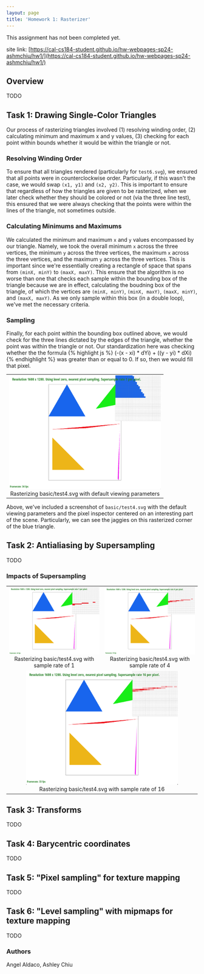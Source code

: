 ```yaml
---
layout: page
title: 'Homework 1: Rasterizer'
---
```

<p class="warning-message">
This assignment has not been completed yet.
</p>

site link: [https://cal-cs184-student.github.io/hw-webpages-sp24-ashmchiu/hw1/](https://cal-cs184-student.github.io/hw-webpages-sp24-ashmchiu/hw1/)

## Overview
TODO

## Task 1: Drawing Single-Color Triangles
Our process of rasterizing triangles involved (1) resolving winding order, (2) calculating minimum and maximum x and y values, (3) checking for each point within bounds whether it would be within the triangle or not.

### Resolving Winding Order
To ensure that all triangles rendered (particularly for `test6.svg`), we ensured that all points were in counterclockwise order. Particularly, if this wasn't the case, we would swap `(x1, y1)` and `(x2, y2)`. This is important to ensure that regardless of how the triangles are given to be rasterized, when we later check whether they should be colored or not (via the three line test), this ensured that we were always checking that the points were within the lines of the triangle, not sometimes outside.

### Calculating Minimums and Maximums
We calculated the minimum and maximum `x` and `y` values encompassed by our triangle. Namely, we took the overall minimum `x` across the three vertices, the minimum `y` across the three vertices, the maximum `x` across the three vertices, and the maximum `y` across the three vertices. This is important since we're essentially creating a rectangle of space that spans from `(minX, minY)` to `(maxX, maxY)`. This ensure that the algorithm is no worse than one that checks each sample within the bounding box of the triangle because we are in effect, calculating the boudning box of the triangle, of which the vertices are `(minX, minY)`, `(minX, maxY)`, `(maxX, minY)`, and `(maxX, maxY)`. As we only sample within this box (in a double loop), we've met the necessary criteria.

### Sampling
Finally, for each point within the bounding box outlined above, we would check for the three lines dictated by the edges of the triangle, whether the point was within the triangle or not. Our standardization here was checking whether the the formula
{% highlight js %}
(-(x - xi) * dYi) + ((y - yi) * dXi)
{% endhighlight %}
was greater than or equal to 0. If so, then we would fill that pixel.

<div align="center">
  <table style="width:100%">
    <tr>
      <td align="center">
        <img src="/assets/hw1/task1.png" width="400px"/>
        <figcaption>Rasterizing basic/test4.svg with default viewing parameters</figcaption>
      </td>
    </tr>
  </table>
</div>

Above, we've included a screenshot of `basic/test4.svg` with the default viewing parameters and the pixel inspector centered on an interesting part of the scene. Particularly, we can see the jaggies on this rasterized corner of the blue triangle.

## Task 2: Antialiasing by Supersampling
TODO

### Impacts of Supersampling
<div align="center">
  <table style="width:100%">
    <tr>
      <td align="center">
        <img src="/assets/hw1/task2_1.png" width="400px"/>
        <figcaption>Rasterizing basic/test4.svg with sample rate of 1</figcaption>
      </td>
      <td align="center">
        <img src="/assets/hw1/task2_2.png" width="400px"/>
        <figcaption>Rasterizing basic/test4.svg with sample rate of 4</figcaption>
      </td>
    </tr>
    <tr>
      <td colspan="2" align="center">
        <img src="/assets/hw1/task2_3.png" width="400px"/>
        <figcaption>Rasterizing basic/test4.svg with sample rate of 16</figcaption>
      </td>
    </tr>
  </table>
</div>

## Task 3: Transforms
TODO

## Task 4: Barycentric coordinates
TODO

## Task 5: "Pixel sampling" for texture mapping
TODO

## Task 6: "Level sampling" with mipmaps for texture mapping
TODO

### Authors
Angel Aldaco, Ashley Chiu